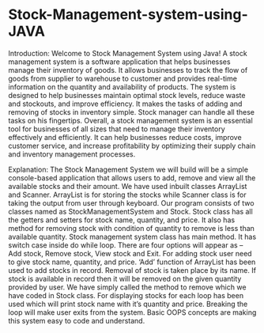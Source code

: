 # Stock-Management-system-using-JAVA
Introduction:
Welcome to Stock Management System using Java! A stock management system is a software application that helps businesses manage their inventory of goods. It allows businesses to track the flow of goods from supplier to warehouse to customer and provides real-time information on the quantity and availability of products. The system is designed to help businesses maintain optimal stock levels, reduce waste and stockouts, and improve efficiency. It makes the tasks of adding and removing of stocks in inventory simple. Stock manager can handle all these tasks on his fingertips. Overall, a stock management system is an essential tool for businesses of all sizes that need to manage their inventory effectively and efficiently. It can help businesses reduce costs, improve customer service, and increase profitability by optimizing their supply chain and inventory management processes.

Explanation:
The Stock Management System we will build will be a simple console-based application that allows users to add, remove and view all the available stocks and their amount. We have used inbuilt classes ArrayList and Scanner. ArrayList is for storing the stocks while Scanner class is for taking the output from user through keyboard. Our program consists of two classes named as StockManagementSystem and Stock. Stock class has all the getters and setters for stock name, quantity, and price. It also has method for removing stock with condition of quantity to remove is less than available quantity. Stock management system class has main method. It has switch case inside do while loop. There are four options will appear as – Add stock, Remove stock, View stock and Exit. For adding stock user need to give stock name, quantity, and price. ‘Add’ function of ArrayList has been used to add stocks in record. Removal of stock is taken place by its name. If stock is available in record then it will be removed on the given quantity provided by user. We have simply called the method to remove which we have coded in Stock class.  For displaying stocks for each loop has been used which will print stock name with it’s quantity and price. Breaking the loop will make user exits from the system. Basic OOPS concepts are making this system easy to code and understand. 
